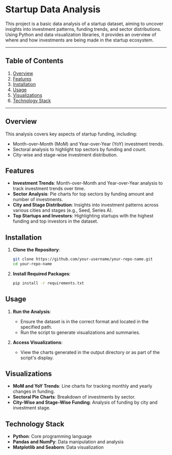 # Startup Data Analysis

This project is a basic data analysis of a startup dataset, aiming to uncover insights into investment patterns, funding trends, and sector distributions. Using Python and data visualization libraries, it provides an overview of where and how investments are being made in the startup ecosystem.

---

## Table of Contents
1. [Overview](#overview)
2. [Features](#features)
3. [Installation](#installation)
4. [Usage](#usage)
5. [Visualizations](#visualizations)
6. [Technology Stack](#technology-stack)

---

## Overview

This analysis covers key aspects of startup funding, including:
- Month-over-Month (MoM) and Year-over-Year (YoY) investment trends.
- Sectoral analysis to highlight top sectors by funding and count.
- City-wise and stage-wise investment distribution.

## Features

- **Investment Trends**: Month-over-Month and Year-over-Year analysis to track investment trends over time.
- **Sector Analysis**: Pie charts for top sectors by funding amount and number of investments.
- **City and Stage Distribution**: Insights into investment patterns across various cities and stages (e.g., Seed, Series A).
- **Top Startups and Investors**: Highlighting startups with the highest funding and top investors in the dataset.

## Installation

1. **Clone the Repository**:
   ```bash
   git clone https://github.com/your-username/your-repo-name.git
   cd your-repo-name
   ```

2. **Install Required Packages**:
   ```bash
   pip install -r requirements.txt
   ```

## Usage

1. **Run the Analysis**:
   - Ensure the dataset is in the correct format and located in the specified path.
   - Run the script to generate visualizations and summaries.

2. **Access Visualizations**:
   - View the charts generated in the output directory or as part of the script's display.

## Visualizations

- **MoM and YoY Trends**: Line charts for tracking monthly and yearly changes in funding.
- **Sectoral Pie Charts**: Breakdown of investments by sector.
- **City-Wise and Stage-Wise Funding**: Analysis of funding by city and investment stage.

## Technology Stack

- **Python**: Core programming language
- **Pandas and NumPy**: Data manipulation and analysis
- **Matplotlib and Seaborn**: Data visualization
